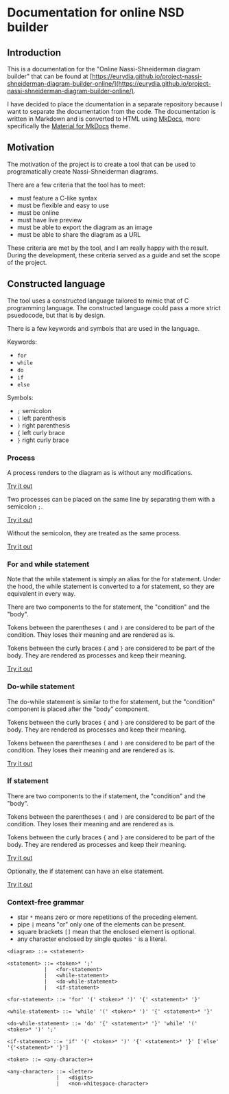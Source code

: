 # Documentation for online NSD builder

## Introduction

This is a documentation for the "Online Nassi-Shneiderman diagram builder" that can be found at [https://eurydia.github.io/project-nassi-shneiderman-diagram-builder-online/](https://eurydia.github.io/project-nassi-shneiderman-diagram-builder-online/).

I have decided to place the dcumentation in a separate repository because I want to separate the documentation from the code.
The documentation is written in Markdown and is converted to HTML using [MkDocs](https://www.mkdocs.org/), more specifically the [Material for MkDocs](https://squidfunk.github.io/mkdocs-material/) theme.

## Motivation

The motivation of the project is to create a tool that can be used to programatically create Nassi-Shneiderman diagrams.

There are a few criteria that the tool has to meet:

- must feature a C-like syntax
- must be flexible and easy to use
- must be online
- must have live preview
- must be able to export the diagram as an image
- must be able to share the diagram as a URL

These criteria are met by the tool, and I am really happy with the result.
During the development, these criteria served as a guide and set the scope of the project.

## Constructed language

The tool uses a constructed language tailored to mimic that of C programming language.
The constructed language could pass a more strict psuedocode, but that is by design.

There is a few keywords and symbols that are used in the language.

Keywords:

- `for`
- `while`
- `do`
- `if`
- `else`

Symbols:

- `;` semicolon
- `(` left parenthesis
- `)` right parenthesis
- `{` left curly brace
- `}` right curly brace

### Process

A process renders to the diagram as is without any modifications.

[Try it out](https://eurydia.github.io/project-nassi-shneiderman-diagram-builder-online/?content=A+simple+process)

Two processes can be placed on the same line by separating them with a semicolon `;`.

[Try it out](https://eurydia.github.io/project-nassi-shneiderman-diagram-builder-online/?content=A+simple+process%3BAnother+process)

Without the semicolon, they are treated as the same process.

[Try it out](https://eurydia.github.io/project-nassi-shneiderman-diagram-builder-online/?content=A+simple+processAnother+process)

### For and while statement

Note that the while statement is simply an alias for the for statement.
Under the hood, the while statement is converted to a for statement, so they are equivalent in every way.

There are two components to the for statement, the "condition" and the "body".

Tokens between the parentheses `(` and `)` are considered to be part of the condition.
They loses their meaning and are rendered as is.

Tokens between the curly braces `{` and `}` are considered to be part of the body.
They are rendered as processes and keep their meaning.

[Try it out](https://eurydia.github.io/project-nassi-shneiderman-diagram-builder-online/?content=for+%28condition%29+%7B%0A++process%3B%0A++another+process%3B%0A%7D)

### Do-while statement

The do-while statement is similar to the for statement, but the "condition" component is placed after the "body" component.

Tokens between the curly braces `{` and `}` are considered to be part of the body.
They are rendered as processes and keep their meaning.

Tokens between the parentheses `(` and `)` are considered to be part of the condition.
They loses their meaning and are rendered as is.

[Try it out](https://eurydia.github.io/project-nassi-shneiderman-diagram-builder-online/?content=do+%7B%0A++process%3B%0A++another+process%3B%0A%7D+while+%28condition%29%3B)

### If statement

There are two components to the if statement, the "condition" and the "body".

Tokens between the parentheses `(` and `)` are considered to be part of the condition.
They loses their meaning and are rendered as is.

Tokens between the curly braces `{` and `}` are considered to be part of the body.
They are rendered as processes and keep their meaning.

[Try it out](https://eurydia.github.io/project-nassi-shneiderman-diagram-builder-online/?content=if+%28condition%29+%7B%0A++process%3B%0A++another+process%3B%0A%7D)

Optionally, the if statement can have an else statement.

[Try it out](https://eurydia.github.io/project-nassi-shneiderman-diagram-builder-online/?content=if+%28condition%29+%7B%0A++process%3B%0A++another+process%3B%0A%7D+else+%7B%0A++process%3B%0A++another+process%3B%0A%7D)

### Context-free grammar

- star `*` means zero or more repetitions of the preceding element.
- pipe `|` means "or" only one of the elements can be present.
- square brackets `[]` mean that the enclosed element is optional.
- any character enclosed by single quotes `'` is a literal.

```bnf
<diagram> ::= <statement>

<statement> ::= <token>* ';'
            |   <for-statement>
            |   <while-statement>
            |   <do-while-statement>
            |   <if-statement>

<for-statement> ::= 'for' '(' <token>* ')' '{' <statement>* '}'

<while-statement> ::= 'while' '(' <token>* ')' '{' <statement>* '}'

<do-while-statement> ::= 'do' '{' <statement>* '}' 'while' '(' <token>* ')' ';'

<if-statement> ::= 'if' '(' <token>* ')' '{' <statement>* '}' ['else' '{'<statement>* '}']

<token> ::= <any-character>+

<any-character> ::= <letter>
                |   <digits>
                |   <non-whitespace-character>
```
